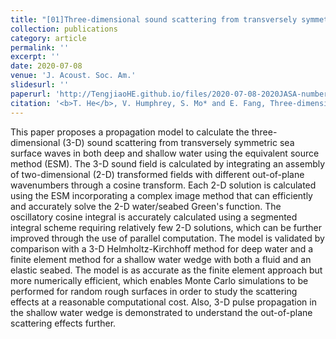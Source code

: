 ```yaml
---
title: "[01]Three-dimensional sound scattering from transversely symmetric surface waves in deep and shallow water using the equivalent source method (Highlight of the computational acoustics section)"
collection: publications
category: article
permalink: ''
excerpt: ''
date: 2020-07-08
venue: 'J. Acoust. Soc. Am.'
slidesurl: ''
paperurl: 'http://TengjiaoHE.github.io/files/2020-07-08-2020JASA-number-1.pdf'
citation: '<b>T. He</b>, V. Humphrey, S. Mo* and E. Fang, Three-dimensional sound scattering from transversely symmetric surface waves in deep and shallow water using the equivalent source method, <i>J. Acoust. Soc. Am.</i> (IF: 2.1), 148, 73 (2020) (https://doi.org/10.1121/10.0001522)'
---
```

This paper proposes a propagation model to calculate the three-dimensional (3-D) sound scattering from transversely symmetric sea surface waves in both deep and shallow water using the equivalent source method (ESM). The 3-D sound field is calculated by integrating an assembly of two-dimensional (2-D) transformed fields with different out-of-plane wavenumbers through a cosine transform. Each 2-D solution is calculated using the ESM incorporating a complex image method that can efficiently and accurately solve the 2-D water/seabed Green's function. The oscillatory cosine integral is accurately calculated using a segmented integral scheme requiring relatively few 2-D solutions, which can be further improved through the use of parallel computation. The model is validated by comparison with a 3-D Helmholtz-Kirchhoff method for deep water and a finite element method for a shallow water wedge with both a fluid and an elastic seabed. The model is as accurate as the finite element approach but more numerically efficient, which enables Monte Carlo simulations to be performed for random rough surfaces in order to study the scattering effects at a reasonable computational cost. Also, 3-D pulse propagation in the shallow water wedge is demonstrated to understand the out-of-plane scattering effects further.
